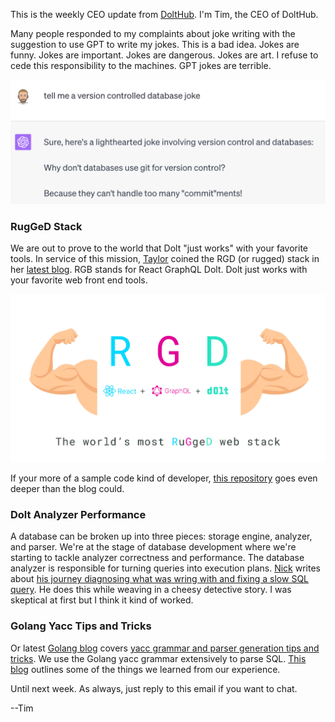 This is the weekly CEO update from [DoltHub](https://www.dolthub.com/). I'm Tim, the CEO of DoltHub. 

Many people responded to my complaints about joke writing with the suggestion to use GPT to write my jokes. This is a bad idea. Jokes are funny. Jokes are important. Jokes are dangerous. Jokes are art. I refuse to cede this responsibility to the machines. GPT jokes are terrible.

![Bad jokes](../images/gpt-joke.png)

### RugGeD Stack

We are out to prove to the world that Dolt "just works" with your favorite tools. In service of this mission, [Taylor](https://www.dolthub.com/team#taylor) coined the RGD (or rugged) stack in her [latest blog](https://www.dolthub.com/blog/2023-08-02-workbench-architecture-and-rgd-stack/). RGB stands for React GraphQL Dolt. Dolt just works with your favorite web front end tools. 

[![RGD Stack](../images/rgd-stack.png)](https://www.dolthub.com/blog/2023-08-02-workbench-architecture-and-rgd-stack/)

If your more of a sample code kind of developer, [this repository](https://github.com/dolthub/react-graphql-dolt-sample-app) goes even deeper than the blog could.

### Dolt Analyzer Performance

A database can be broken up into three pieces: storage engine, analyzer, and parser. We're at the stage of database development where we're starting to tackle analyzer correctness and performance. The database analyzer is responsible for turning queries into execution plans. [Nick](https://www.dolthub.com/team#nick) writes about [his journey diagnosing what was wring with and fixing a slow SQL query](https://www.dolthub.com/blog/2023-07-31-solving-performance-mysteries/). He does this while weaving in a cheesy detective story. I was skeptical at first but I think it kind of worked.

### Golang Yacc Tips and Tricks

Or latest [Golang blog](https://www.dolthub.com/blog/?q=golang) covers [yacc grammar and parser generation tips and tricks](https://www.dolthub.com/blog/2023-07-28-goyacc-parser-tips-tricks/). We use the Golang yacc grammar extensively to parse SQL. [This blog](https://www.dolthub.com/blog/2023-07-28-goyacc-parser-tips-tricks/) outlines some of the things we learned from our experience.

Until next week. As always, just reply to this email if you want to chat.

--Tim
